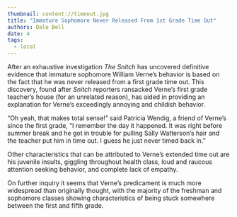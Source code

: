 ```yaml
---
thumbnail: content://timeout.jpg
title: "Immature Sophomore Never Released From 1st Grade Time Out"
authors: Dale Bell
date: 4
tags:
  - local
---
```


After an exhaustive investigation *The Snitch* has uncovered definitive evidence that immature sophomore William Verne’s behavior is based on the fact that he was never released from a first grade time out. This discovery, found after *Snitch* reporters ransacked Verne’s first grade teacher’s house (for an unrelated reason), has aided in providing an explanation for Verne’s exceedingly annoying and childish behavior. 

“Oh yeah, that makes total sense!” said Patricia Wendig, a friend of Verne’s since the first grade, “I remember the day it happened. It was right before summer break and he got in trouble for pulling Sally Watterson’s hair and the teacher put him in time out. I guess he just never timed back in.”

Other characteristics that can be attributed to Verne’s extended time out are his juvenile insults, giggling throughout health class, loud and raucous attention seeking behavior, and complete lack of empathy. 

On further inquiry it seems that Verne’s predicament is much more widespread than originally thought, with the majority of the freshman and sophomore classes showing characteristics of being stuck somewhere between the first and fifth grade.

